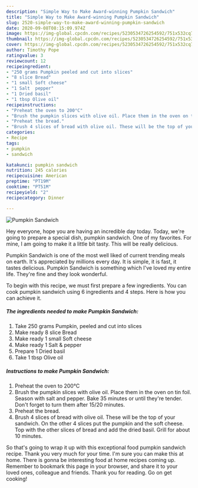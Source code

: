 ```yaml
---
description: "Simple Way to Make Award-winning Pumpkin Sandwich"
title: "Simple Way to Make Award-winning Pumpkin Sandwich"
slug: 2520-simple-way-to-make-award-winning-pumpkin-sandwich
date: 2020-09-08T08:15:09.974Z
image: https://img-global.cpcdn.com/recipes/5230534726254592/751x532cq70/pumpkin-sandwich-recipe-main-photo.jpg
thumbnail: https://img-global.cpcdn.com/recipes/5230534726254592/751x532cq70/pumpkin-sandwich-recipe-main-photo.jpg
cover: https://img-global.cpcdn.com/recipes/5230534726254592/751x532cq70/pumpkin-sandwich-recipe-main-photo.jpg
author: Timothy Pope
ratingvalue: 3
reviewcount: 12
recipeingredient:
- "250 grams Pumpkin peeled and cut into slices"
- "8 slice Bread"
- "1 small Soft cheese"
- "1 Salt  pepper"
- "1 Dried basil"
- "1 tbsp Olive oil"
recipeinstructions:
- "Preheat the oven to 200°C"
- "Brush the pumpkin slices with olive oil. Place them in the oven on tin foil. Season with salt and pepper. Bake 35 minutes or until they&#39;re tender. Don&#39;t forget to turn them after 15/20 minutes."
- "Preheat the bread."
- "Brush 4 slices of bread with olive oil. These will be the top of your sandwich. On the other 4 slices put the pumpkin and the soft cheese. Top with the other slices of bread and add the dried basil. Grill for about 10 minutes."
categories:
- Recipe
tags:
- pumpkin
- sandwich

katakunci: pumpkin sandwich 
nutrition: 245 calories
recipecuisine: American
preptime: "PT19M"
cooktime: "PT51M"
recipeyield: "2"
recipecategory: Dinner

---
```



![Pumpkin Sandwich](https://img-global.cpcdn.com/recipes/5230534726254592/751x532cq70/pumpkin-sandwich-recipe-main-photo.jpg)

Hey everyone, hope you are having an incredible day today. Today, we're going to prepare a special dish, pumpkin sandwich. One of my favorites. For mine, I am going to make it a little bit tasty. This will be really delicious.

Pumpkin Sandwich is one of the most well liked of current trending meals on earth. It's appreciated by millions every day. It is simple, it is fast, it tastes delicious. Pumpkin Sandwich is something which I've loved my entire life. They're fine and they look wonderful.




To begin with this recipe, we must first prepare a few ingredients. You can cook pumpkin sandwich using 6 ingredients and 4 steps. Here is how you can achieve it.

<!--inarticleads1-->

##### The ingredients needed to make Pumpkin Sandwich:

1. Take 250 grams Pumpkin, peeled and cut into slices
1. Make ready 8 slice Bread
1. Make ready 1 small Soft cheese
1. Make ready 1 Salt &amp; pepper
1. Prepare 1 Dried basil
1. Take 1 tbsp Olive oil




<!--inarticleads2-->

##### Instructions to make Pumpkin Sandwich:

1. Preheat the oven to 200°C
1. Brush the pumpkin slices with olive oil. Place them in the oven on tin foil. Season with salt and pepper. Bake 35 minutes or until they&#39;re tender. Don&#39;t forget to turn them after 15/20 minutes.
1. Preheat the bread.
1. Brush 4 slices of bread with olive oil. These will be the top of your sandwich. On the other 4 slices put the pumpkin and the soft cheese. Top with the other slices of bread and add the dried basil. Grill for about 10 minutes.




So that's going to wrap it up with this exceptional food pumpkin sandwich recipe. Thank you very much for your time. I'm sure you can make this at home. There is gonna be interesting food at home recipes coming up. Remember to bookmark this page in your browser, and share it to your loved ones, colleague and friends. Thank you for reading. Go on get cooking!
